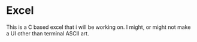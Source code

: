 # Excel
This is a C based excel that i will be working on. I might, or might not make a UI other than terminal ASCII art.
